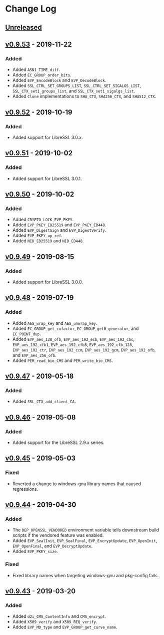 # Change Log

## [Unreleased]

## [v0.9.53] - 2019-11-22

### Added

* Added `ASN1_TIME_diff`.
* Added `EC_GROUP_order_bits`.
* Added `EVP_EncodeBlock` and `EVP_DecodeBlock`.
* Added `SSL_CTRL_SET_GROUPS_LIST`, `SSL_CTRL_SET_SIGALGS_LIST`, `SSL_CTX_set1_groups_list`, and
    `SSL_CTX_set1_sigalgs_list`.
* Added `Clone` implementations to `SHA_CTX`, `SHA256_CTX`, and `SHA512_CTX`.

## [v0.9.52] - 2019-10-19

### Added

* Added support for LibreSSL 3.0.x.

## [v0.9.51] - 2019-10-02

### Added

* Added support for LibreSSL 3.0.1.

## [v0.9.50] - 2019-10-02

### Added

* Added `CRYPTO_LOCK_EVP_PKEY`.
* Added `EVP_PKEY_ED25519` and `EVP_PKEY_ED448`.
* Added `EVP_DigestSign` and `EVP_DigestVerify`.
* Added `EVP_PKEY_up_ref`.
* Added `NID_ED25519` and `NID_ED448`.

## [v0.9.49] - 2019-08-15

### Added

* Added support for LibreSSL 3.0.0.

## [v0.9.48] - 2019-07-19

### Added

* Added `AES_wrap_key` and `AES_unwrap_key`.
* Added `EC_GROUP_get_cofactor`, `EC_GROUP_get0_generator`, and `EC_POINT_dup`.
* Added `EVP_aes_128_ofb`, `EVP_aes_192_ecb`, `EVP_aes_192_cbc`, `EVP_aes_192_cfb1`, `EVP_aes_192_cfb8`,
    `EVP_aes_192_cfb_128`, `EVP_aes_192_ctr`, `EVP_aes_192_ccm`, `EVP_aes_192_gcm`, `EVP_aes_192_ofb`, and
    `EVP_aes_256_ofb`.
* Added `PEM_read_bio_CMS` and `PEM_write_bio_CMS`.

## [v0.9.47] - 2019-05-18

### Added

* Added `SSL_CTX_add_client_CA`.

## [v0.9.46] - 2019-05-08

### Added

* Added support for the LibreSSL 2.9.x series.

## [v0.9.45] - 2019-05-03

### Fixed

* Reverted a change to windows-gnu library names that caused regressions.

## [v0.9.44] - 2019-04-30

### Added

* The `DEP_OPENSSL_VENDORED` environment variable tells downstream build scripts if the vendored feature was enabled.
* Added `EVP_SealInit`, `EVP_SealFinal`, `EVP_EncryptUpdate`, `EVP_OpenInit`, `EVP_OpenFinal`, and `EVP_DecryptUpdate`.
* Added `EVP_PKEY_size`.

### Fixed

* Fixed library names when targeting windows-gnu and pkg-config fails.

## [v0.9.43] - 2019-03-20

### Added

* Added `d2i_CMS_ContentInfo` and `CMS_encrypt`.
* Added `X509_verify` and `X509_REQ_verify`.
* Added `EVP_MD_type` and `EVP_GROUP_get_curve_name`.

[Unreleased]: https://github.com/sfackler/rust-openssl/compare/openssl-sys-v0.9.53...master
[v0.9.53]: https://github.com/sfackler/rust-openssl/compare/openssl-sys-v0.9.52...openssl-sys-v0.9.53
[v0.9.52]: https://github.com/sfackler/rust-openssl/compare/openssl-sys-v0.9.51...openssl-sys-v0.9.52
[v0.9.51]: https://github.com/sfackler/rust-openssl/compare/openssl-sys-v0.9.50...openssl-sys-v0.9.51
[v0.9.50]: https://github.com/sfackler/rust-openssl/compare/openssl-sys-v0.9.49...openssl-sys-v0.9.50
[v0.9.49]: https://github.com/sfackler/rust-openssl/compare/openssl-sys-v0.9.48...openssl-sys-v0.9.49
[v0.9.48]: https://github.com/sfackler/rust-openssl/compare/openssl-sys-v0.9.47...openssl-sys-v0.9.48
[v0.9.47]: https://github.com/sfackler/rust-openssl/compare/openssl-sys-v0.9.46...openssl-sys-v0.9.47
[v0.9.46]: https://github.com/sfackler/rust-openssl/compare/openssl-sys-v0.9.45...openssl-sys-v0.9.46
[v0.9.45]: https://github.com/sfackler/rust-openssl/compare/openssl-sys-v0.9.44...openssl-sys-v0.9.45
[v0.9.44]: https://github.com/sfackler/rust-openssl/compare/openssl-sys-v0.9.43...openssl-sys-v0.9.44
[v0.9.43]: https://github.com/sfackler/rust-openssl/compare/openssl-sys-v0.9.42...openssl-sys-v0.9.43

